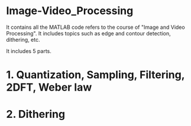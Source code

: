 # Image-Video_Processing
It contains all the MATLAB code refers to the course of "Image and Video Processing". It includes topics such as edge and contour detection, dithering, etc.

It includes 5 parts.

# 1. Quantization, Sampling, Filtering, 2DFT, Weber law

# 2. Dithering
